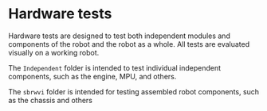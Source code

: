 # Hardware tests

Hardware tests are designed to test both independent modules and components of the robot and the robot as a whole.
All tests are evaluated visually on a working robot.

The `Independent` folder is intended to test individual independent components, such as the engine, MPU, and others.

The `sbrwvi` folder is intended for testing assembled robot components, such as the chassis and others